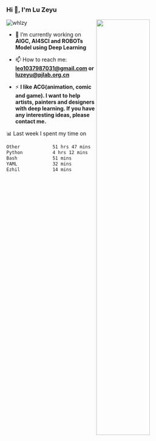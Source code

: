 ### Hi 👋, I'm Lu Zeyu

<img src="https://komarev.com/ghpvc/?username=whlzy&label=Profile%20views&color=0e75b6&style=flat" alt="whlzy" />
<img align="right" width="53%" src="https://github-readme-stats.vercel.app/api?username=whlzy&show_icons=true">

- 🔭 I’m currently working on **AIGC, AI4SCI and ROBOTs Model using Deep Learning**

- 📫 How to reach me: **leo1037987031@gmail.com or luzeyu@pjlab.org.cn**

- ⚡ **I like ACG(animation, comic and game). I want to help artists, painters and designers with deep learning. If you have any interesting ideas, please contact me.**

📊 Last week I spent my time on

<!--START_SECTION:waka-->

```txt
Other            51 hrs 47 mins  ██████████████████████▒░░   89.68 %
Python           4 hrs 12 mins   █▓░░░░░░░░░░░░░░░░░░░░░░░   07.28 %
Bash             51 mins         ▒░░░░░░░░░░░░░░░░░░░░░░░░   01.49 %
YAML             32 mins         ▒░░░░░░░░░░░░░░░░░░░░░░░░   00.94 %
Ezhil            14 mins         ░░░░░░░░░░░░░░░░░░░░░░░░░   00.43 %
```

<!--END_SECTION:waka-->

